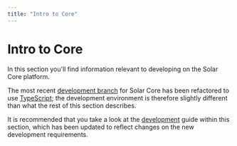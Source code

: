 ```yaml
---
title: "Intro to Core"
---
```


# Intro to Core

In this section you'll find information relevant to developing on the Solar Core platform.

The most recent [development branch](https://github.com/solar-network/solar-core/tree/develop/) for Solar Core has been refactored to use [TypeScript](https://www.typescriptlang.org/); the development environment is therefore slightly different than what the rest of this section describes.

It is recommended that you take a look at the [development](./development.html) guide within this section, which has been updated to reflect changes on the new development requirements.
